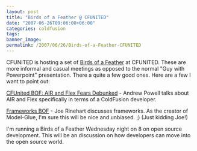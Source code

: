 ```yaml
---
layout: post
title: "Birds of a Feather @ CFUNITED"
date: "2007-06-26T09:06:00+06:00"
categories: coldfusion 
tags: 
banner_image: 
permalink: /2007/06/26/Birds-of-a-Feather-CFUNITED
---
```


CFUNITED is hosting a set of <a href="http://cfunited.com/go/topics#track-birdsoffeather">Birds of a Feather</a> at CFUNITED. These are more informal and casual meetings as opposed to the normal "Guy with Powerpoint" presentation. There a quite a few good ones. Here are a few I want to point out:

<a href="http://www.infoaccelerator.net/index.cfm?event=showEntry&entryId=6602C9DF-FF30-C9A3-AD81491461CA13FC">CFUnited BOF: AIR and Flex Fears Debunked</a> - Andrew Powell talks about AIR and Flex specifically in terms of a ColdFusion developer.

<a href="http://www.firemoss.com/blog/index.cfm?mode=entry&entry=65B4B26F-3048-55C9-43A64C845A3892A1">Frameworks BOF</a> - Joe Rinehart discusses frameworks. As the creator of Model-Glue, I'm sure this will be nice and unbiased. ;) (Just kidding Joe!)

I'm running a Birds of a Feather Wednesday night on 8 on open source development. This will be an discussion on how developers can move into the open source world.